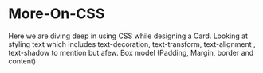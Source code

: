 # More-On-CSS
Here we are diving deep in using CSS while designing a Card.
Looking at styling text which includes text-decoration, text-transform, text-alignment , text-shadow to mention but afew.
Box model (Padding, Margin, border and content)
